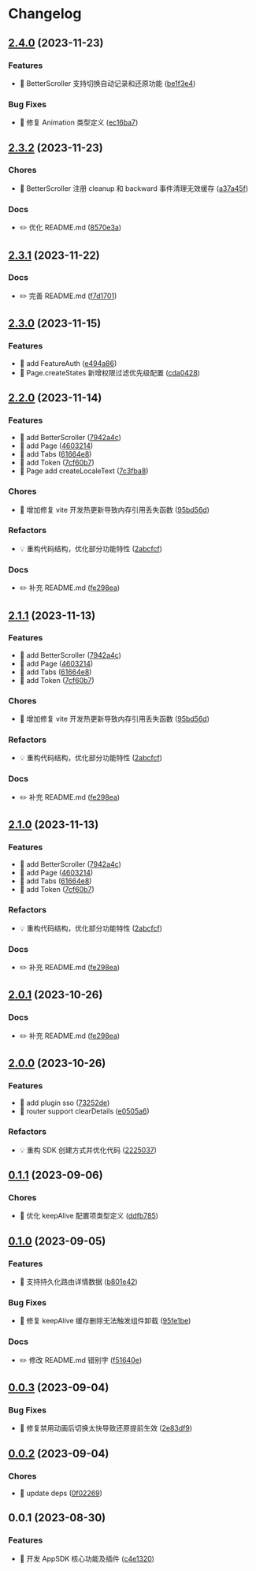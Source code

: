# Changelog

## [2.4.0](https://github.com/l246804/vue-app-sdk/compare/v2.3.2...v2.4.0) (2023-11-23)


### Features

* 🎸 BetterScroller 支持切换自动记录和还原功能 ([be1f3e4](https://github.com/l246804/vue-app-sdk/commit/be1f3e4e277db395580bf97e6796ca97e2881468))


### Bug Fixes

* 🐛 修复 Animation 类型定义 ([ec16ba7](https://github.com/l246804/vue-app-sdk/commit/ec16ba7795a73e1405d15e3f11595595ef09f208))

## [2.3.2](https://github.com/l246804/vue-app-sdk/compare/v2.3.1...v2.3.2) (2023-11-23)


### Chores

* 🤖 BetterScroller 注册 cleanup 和 backward 事件清理无效缓存 ([a37a45f](https://github.com/l246804/vue-app-sdk/commit/a37a45f103140448a9d56e8635f3dc9b70e8d421))


### Docs

* ✏️ 优化 README.md ([8570e3a](https://github.com/l246804/vue-app-sdk/commit/8570e3af54f51dc4160ff3509b6d7c805b1429e5))

## [2.3.1](https://github.com/l246804/vue-app-sdk/compare/v2.3.0...v2.3.1) (2023-11-22)


### Docs

* ✏️ 完善 README.md ([f7d1701](https://github.com/l246804/vue-app-sdk/commit/f7d17017c816222f02218f01c83549363bea32ba))

## [2.3.0](https://github.com/l246804/vue-app-sdk/compare/v2.2.0...v2.3.0) (2023-11-15)


### Features

* 🎸 add FeatureAuth ([e494a86](https://github.com/l246804/vue-app-sdk/commit/e494a86f479e229e450bf4ce650a231324b0784b))
* 🎸 Page.createStates 新增权限过滤优先级配置 ([cda0428](https://github.com/l246804/vue-app-sdk/commit/cda0428343e0ded44e9ee5417f8c03abd38a1397))

## [2.2.0](https://github.com/l246804/vue-app-sdk/compare/v2.0.0...v2.2.0) (2023-11-14)


### Features

* 🎸 add BetterScroller ([7942a4c](https://github.com/l246804/vue-app-sdk/commit/7942a4c236064c53d60889e7c953f04c78218cac))
* 🎸 add Page ([4603214](https://github.com/l246804/vue-app-sdk/commit/4603214f61bcf2fd1424b6d658813de83bda1607))
* 🎸 add Tabs ([61664e8](https://github.com/l246804/vue-app-sdk/commit/61664e8db64505e397d9a5b1445144750e49a50b))
* 🎸 add Token ([7cf60b7](https://github.com/l246804/vue-app-sdk/commit/7cf60b7aba5bc2d41bf3dacd63691cb535d3aea4))
* 🎸 Page add createLocaleText ([7c3fba8](https://github.com/l246804/vue-app-sdk/commit/7c3fba8a49ee008e13b2468d4a83227d663ca9f8))


### Chores

* 🤖 增加修复 vite 开发热更新导致内存引用丢失函数 ([95bd56d](https://github.com/l246804/vue-app-sdk/commit/95bd56dd1f9f47136d11660805ae41f663d315ab))


### Refactors

* 💡 重构代码结构，优化部分功能特性 ([2abcfcf](https://github.com/l246804/vue-app-sdk/commit/2abcfcf457cccdb214e83d2aa096d6e4aad55a35))


### Docs

* ✏️ 补充 README.md ([fe298ea](https://github.com/l246804/vue-app-sdk/commit/fe298eae9daeb7246251ab51161f1314da631c42))

## [2.1.1](https://github.com/l246804/vue-app-sdk/compare/v2.0.0...v2.1.1) (2023-11-13)


### Features

* 🎸 add BetterScroller ([7942a4c](https://github.com/l246804/vue-app-sdk/commit/7942a4c236064c53d60889e7c953f04c78218cac))
* 🎸 add Page ([4603214](https://github.com/l246804/vue-app-sdk/commit/4603214f61bcf2fd1424b6d658813de83bda1607))
* 🎸 add Tabs ([61664e8](https://github.com/l246804/vue-app-sdk/commit/61664e8db64505e397d9a5b1445144750e49a50b))
* 🎸 add Token ([7cf60b7](https://github.com/l246804/vue-app-sdk/commit/7cf60b7aba5bc2d41bf3dacd63691cb535d3aea4))


### Chores

* 🤖 增加修复 vite 开发热更新导致内存引用丢失函数 ([95bd56d](https://github.com/l246804/vue-app-sdk/commit/95bd56dd1f9f47136d11660805ae41f663d315ab))


### Refactors

* 💡 重构代码结构，优化部分功能特性 ([2abcfcf](https://github.com/l246804/vue-app-sdk/commit/2abcfcf457cccdb214e83d2aa096d6e4aad55a35))


### Docs

* ✏️ 补充 README.md ([fe298ea](https://github.com/l246804/vue-app-sdk/commit/fe298eae9daeb7246251ab51161f1314da631c42))

## [2.1.0](https://github.com/l246804/vue-app-sdk/compare/v2.0.0...v2.1.0) (2023-11-13)


### Features

* 🎸 add BetterScroller ([7942a4c](https://github.com/l246804/vue-app-sdk/commit/7942a4c236064c53d60889e7c953f04c78218cac))
* 🎸 add Page ([4603214](https://github.com/l246804/vue-app-sdk/commit/4603214f61bcf2fd1424b6d658813de83bda1607))
* 🎸 add Tabs ([61664e8](https://github.com/l246804/vue-app-sdk/commit/61664e8db64505e397d9a5b1445144750e49a50b))
* 🎸 add Token ([7cf60b7](https://github.com/l246804/vue-app-sdk/commit/7cf60b7aba5bc2d41bf3dacd63691cb535d3aea4))


### Refactors

* 💡 重构代码结构，优化部分功能特性 ([2abcfcf](https://github.com/l246804/vue-app-sdk/commit/2abcfcf457cccdb214e83d2aa096d6e4aad55a35))


### Docs

* ✏️ 补充 README.md ([fe298ea](https://github.com/l246804/vue-app-sdk/commit/fe298eae9daeb7246251ab51161f1314da631c42))

## [2.0.1](https://github.com/l246804/vue-app-sdk/compare/v2.0.0...v2.0.1) (2023-10-26)


### Docs

* ✏️ 补充 README.md ([fe298ea](https://github.com/l246804/vue-app-sdk/commit/fe298eae9daeb7246251ab51161f1314da631c42))

## [2.0.0](https://github.com/l246804/vue-app-sdk/compare/v0.1.1...v2.0.0) (2023-10-26)


### Features

* 🎸 add plugin sso ([73252de](https://github.com/l246804/vue-app-sdk/commit/73252def4870438b6d9a0130fe66903e5880309a))
* 🎸 router support clearDetails ([e0505a6](https://github.com/l246804/vue-app-sdk/commit/e0505a60935ca2346143e2634db44b656525f466))


### Refactors

* 💡 重构 SDK 创建方式并优化代码 ([2225037](https://github.com/l246804/vue-app-sdk/commit/22250373a2ab37ee67b638e93efe1af6ebde8aaa))

## [0.1.1](https://github.com/l246804/vue-app-sdk/compare/v0.1.0...v0.1.1) (2023-09-06)


### Chores

* 🤖 优化 keepAlive 配置项类型定义 ([ddfb785](https://github.com/l246804/vue-app-sdk/commit/ddfb785f589465e6c326fbdb3d816d6bfdee67e1))

## [0.1.0](https://github.com/l246804/vue-app-sdk/compare/v0.0.3...v0.1.0) (2023-09-05)


### Features

* 🎸 支持持久化路由详情数据 ([b801e42](https://github.com/l246804/vue-app-sdk/commit/b801e420c337885cbc77bfefc1b430be5b12c706))


### Bug Fixes

* 🐛 修复 keepAlive 缓存删除无法触发组件卸载 ([95fe1be](https://github.com/l246804/vue-app-sdk/commit/95fe1be6e71b15df0298d43a2eb829040501e39c))


### Docs

* ✏️ 修改 README.md 错别字 ([f51640e](https://github.com/l246804/vue-app-sdk/commit/f51640efdb343f40452d70449f3b5104245c65db))

## [0.0.3](https://github.com/l246804/vue-app-sdk/compare/v0.0.2...v0.0.3) (2023-09-04)


### Bug Fixes

* 🐛 修复禁用动画后切换太快导致还原提前生效 ([2e83df9](https://github.com/l246804/vue-app-sdk/commit/2e83df9d1c21e080d8855ef35c6af89c5a882d66))

## [0.0.2](https://github.com/l246804/vue-app-sdk/compare/v0.0.1...v0.0.2) (2023-09-04)


### Chores

* 🤖 update deps ([0f02269](https://github.com/l246804/vue-app-sdk/commit/0f022690f2b4b2a99cc66647b8d2cae628444608))

## 0.0.1 (2023-08-30)


### Features

* 🎸 开发 AppSDK 核心功能及插件 ([c4e1320](https://github.com/l246804/vue-app-sdk/commit/c4e132060f754313ef2f108e374f204790b82ff2))